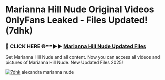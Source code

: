 # Marianna Hill Nude Original Videos 0nlyFans Leaked - Files Updated! (7dhk)

<h3>🔴 CLICK HERE 🌐==►► <a href="https://tinyurl.com/yrmya6cz" rel="nofollow">Marianna Hill Nude Updated Files</a></h3>

Get Marianna Hill Nude and all content. Now you can access all videos and pictures of Marianna Hill Nude. New Updated Files 2025!

[![7dhk](https://i.imgur.com/FMdXYCs.gif)](https://tinyurl.com/yrmya6cz)
alexandra marianna nude
